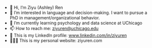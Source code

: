 - 👋 Hi, I’m Ziyu (Ashley) Ren
- 👀 I’m interested in language and decision-making. I want to pursue a PhD in management/organizational behavior.
- 🌱 I’m currently learning psychology and data science at UChicago
- 📫 How to reach me: ziyuren@uchicago.edu
- 📲 This is my LinkedIn profile: www.linkedin.com/in/ziyuren
- 👩🏻‍💻 This is my personal website: ziyuren.com

<!---
AshleyZR/AshleyZR is a ✨ special ✨ repository because its `README.md` (this file) appears on your GitHub profile.
You can click the Preview link to take a look at your changes.
--->
